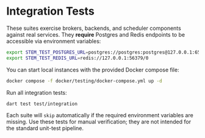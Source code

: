 # Integration Tests

These suites exercise brokers, backends, and scheduler components against real
services. They **require** Postgres and Redis endpoints to be accessible via
environment variables:

```bash
export STEM_TEST_POSTGRES_URL=postgres://postgres:postgres@127.0.0.1:65432/stem_test
export STEM_TEST_REDIS_URL=redis://127.0.0.1:56379/0
```

You can start local instances with the provided Docker compose file:

```bash
docker compose -f docker/testing/docker-compose.yml up -d
```

Run all integration tests:

```bash
dart test test/integration
```

Each suite will `skip` automatically if the required environment variables are
missing. Use these tests for manual verification; they are not intended for the
standard unit-test pipeline.

